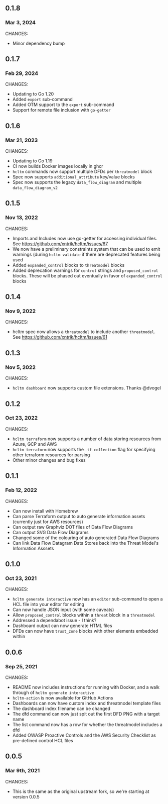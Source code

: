 ## 0.1.8
### Mar 3, 2024

CHANGES:

* Minor dependency bump

## 0.1.7
### Feb 29, 2024

CHANGES:

* Updating to Go 1.20
* Added `export` sub-command
* Added OTM support to the `export` sub-command
* Support for remote file inclusion with `go-getter`

## 0.1.6
### Mar 21, 2023

CHANGES:

* Updating to Go 1.19
* CI now builds Docker images locally in ghcr
* `hcltm` commands now support multiple DFDs per `threatmodel` block
* Spec now supports `additional_attribute` key/value blocks
* Spec now supports the legacy `data_flow_diagram` and multiple `data_flow_diagram_v2`

## 0.1.5
### Nov 13, 2022

CHANGES:

* Imports and Includes now use go-getter for accessing individual files. See https://github.com/xntrik/hcltm/issues/67
* We now have a preliminary constraints system that can be used to emit warnings (during `hcltm validate` if there are deprecated features being used
* Added `expanded_control` blocks to `threatmodel` blocks
* Added deprecation warnings for `control` strings and `proposed_control` blocks. These will be phased out eventually in favor of `expanded_control` blocks

## 0.1.4
### Nov 9, 2022

CHANGES:

* hcltm spec now allows a `threatmodel` to include another `threatmodel`. See https://github.com/xntrik/hcltm/issues/61

## 0.1.3
### Nov 5, 2022

CHANGES:

* `hcltm dashboard` now supports custom file extensions. Thanks @dvogel

## 0.1.2
### Oct 23, 2022

CHANGES:

* `hcltm terraform` now supports a number of data storing resources from Azure, GCP and AWS
* `hcltm terraform` now supports the `-tf-collection` flag for specifying other terraform resources for parsing
* Other minor changes and bug fixes

## 0.1.1
### Feb 12, 2022

CHANGES:

* Can now install with Homebrew
* Can parse Terraform output to auto generate information assets (currently just for AWS resources)
* Can output raw Graphviz DOT files of Data Flow Diagrams
* Can output SVG Data Flow Diagrams
* Changed some of the colouring of auto generated Data Flow Diagrams
* Can link Data Flow Datagram Data Stores back into the Threat Model's Information Asssets

## 0.1.0
### Oct 23, 2021

CHANGES:

* `hcltm generate interactive` now has an `editor` sub-command to open a HCL file into your editor for editing 
* Can now handle JSON input (with some caveats)
* Allow `proposed_control` blocks within a `threat` block in a `threatmodel`
* Addressed a dependabot issue - I think?
* Dashboard output can now generate HTML files
* DFDs can now have `trust_zone` blocks with other elements embedded within

## 0.0.6
### Sep 25, 2021

CHANGES:

* README now includes instructions for running with Docker, and a walk through of `hcltm generate interactive`
* `hcltm-action` is now available for GitHub Actions
* Dashboards can now have custom index and threatmodel template files
* The dashboard index filename can be changed
* The dfd command can now just spit out the first DFD PNG with a target name
* The list command now has a row for whether the threatmodel includes a dfd
* Added OWASP Proactive Controls and the AWS Security Checklist as pre-defined control HCL files

## 0.0.5
### Mar 9th, 2021

CHANGES:

* This is the same as the original upstream fork, so we're starting at version 0.0.5

